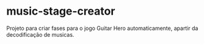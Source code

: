 # music-stage-creator
Projeto para criar fases para o jogo Guitar Hero automaticamente, apartir da decodificação de musicas.
